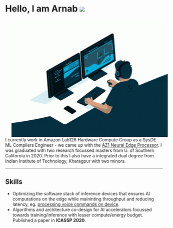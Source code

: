 # Hello, I am Arnab <img src="https://media.giphy.com/media/hvRJCLFzcasrR4ia7z/giphy.gif" width="25px">

<img hspace="20" align="left" src="coding.gif" width='500'/>

<link
    rel="stylesheet"
    href="https://use.fontawesome.com/releases/v5.5.0/css/all.css"
    integrity="sha384-B4dIYHKNBt8Bc12p+WXckhzcICo0wtJAoU8YZTY5qE0Id1GSseTk6S+L3BlXeVIU"
    crossorigin="anonymous"
  />
  
<link
    rel="stylesheet"
    href="https://cdn.rawgit.com/jpswalsh/academicons/master/css/academicons.min.css"
  />

I currently work in Amazon Lab126 Hardware Compute Group as a SysDE ML Compilers Engineer - we came up with the <a  href="https://www.mediatek.com/blog/amazon-az1-neural-edge-processor-powered-by-mediatek" target=_blank>AZ1 Neural Edge Processor</a>. I was graduated with two research focussed masters from U. of Southern California in 2020. Prior to this I also have a integrated dual degree from Indian Institute of Technology, Kharagpur with two minors.  

<center>
<a href="https://www.linkedin.com/in/arnabsanyal17/" target="_blank"><i class="text-primary zoomlink fab fa-linkedin-in fa-3x fa-fw"></i></a> <a href="https://stackoverflow.com/users/7517511/arnab-sanyal" target="_blank"><i class="text-primary zoomlink fab fa-stack-overflow fa-3x fa-fw"></i></a> <a href="https://www.instagram.com/arnabsanyal_/" target="_blank"><i class="text-primary zoomlink fab fa-instagram fa-3x fa-fw"></i></a> <a href="https://scholar.google.com/citations?user=vUC7-ygAAAAJ" target="_blank"><i class="text-primary zoomlink ai ai-google-scholar fa-3x fa-fw"></i></a> <a href="https://medium.com/@arnabsanyal_15738" target="_blank"><i class="text-primary zoomlink fab fa-medium-m fa-3x fa-fw"></i></a>
</center>

---

## Skills

- Optimizing the software stack of inference devices that ensures AI computations on the edge while maininting throughput and reducing latency, eg. <a href="https://techcrunch.com/2021/09/28/new-amazon-echo-devices-will-have-local-voice-processing-giving-users-more-privacy/" target="_blank">processing voice commands on device</a>.
- Algorithms and architecture co-design for AI accelerators focussed towards training/inference with lesser compute/energy budget. Published a paper in **ICASSP 2020**.

<center>
<a href="https://drive.google.com/open?id=1RMrdG27K67UBXrz6XmN4FziB4Aj9k5WD" target="_blank"><i class="text-primary zoomlink ai ai-cv fa-3x fa-fw"></i></a> <a href="https://arxiv.org/pdf/1910.09876.pdf" target="_blank"><i class="text-primary zoomlink fa fa-file-pdf fa-3x fa-fw"></i></a>
</center>


<!--
**arnabsanyal/arnabsanyal** is a ✨ _special_ ✨ repository because its `README.md` (this file) appears on your GitHub profile.

Here are some ideas to get you started:

- 🔭 I’m currently working on ...
- 🌱 I’m currently learning ...
- 👯 I’m looking to collaborate on ...
- 🤔 I’m looking for help with ...
- 💬 Ask me about ...
- 📫 How to reach me: ...
- 😄 Pronouns: ...
- ⚡ Fun fact: ...
-->
